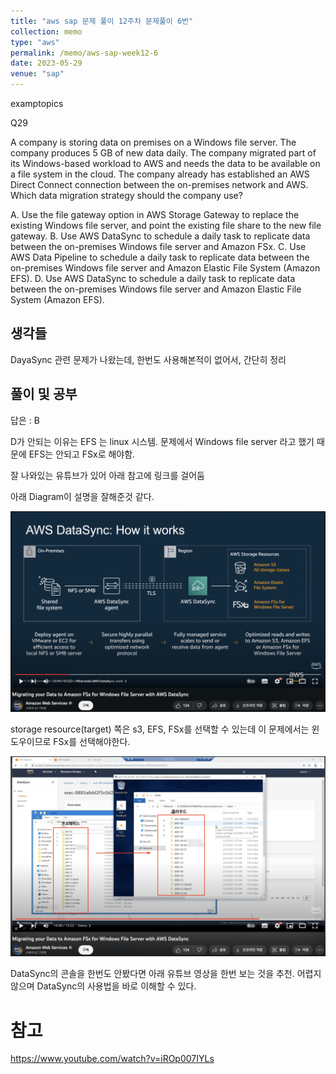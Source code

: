 ```yaml
---
title: "aws sap 문제 풀이 12주차 문제풀이 6번"
collection: memo
type: "aws"
permalink: /memo/aws-sap-week12-6
date: 2023-05-29
venue: "sap"
---
```


examptopics

Q29

A company is storing data on premises on a Windows file server. The company produces 5 GB of new data daily.
The company migrated part of its Windows-based workload to AWS and needs the data to be available on a file system in the cloud. The company already has established an AWS Direct Connect connection between the on-premises network and AWS.
Which data migration strategy should the company use?

A. Use the file gateway option in AWS Storage Gateway to replace the existing Windows file server, and point the existing file share to the new file gateway.
B. Use AWS DataSync to schedule a daily task to replicate data between the on-premises Windows file server and Amazon FSx.
C. Use AWS Data Pipeline to schedule a daily task to replicate data between the on-premises Windows file server and Amazon Elastic File System (Amazon EFS).
D. Use AWS DataSync to schedule a daily task to replicate data between the on-premises Windows file server and Amazon Elastic File System (Amazon EFS).

## 생각들

DayaSync 관련 문제가 나왔는데, 한번도 사용해본적이 없어서, 간단히 정리

## 풀이 및 공부 

답은 : B

D가 안되는 이유는 EFS 는 linux 시스템.
문제에서 Windows file server 라고 했기 때문에 EFS는 안되고 FSx로 해야함.

잘 나와있는 유튜브가 있어 아래 참고에 링크를 걸어둠

아래 Diagram이 설명을 잘해준것 같다.

![](/assets/2023-05-29-20-12-06.png)

storage resource(target) 쪽은 s3, EFS, FSx를 선택할 수 있는데 이 문제에서는 윈도우이므로 FSx를 선택해야한다.

![](/assets/2023-05-29-20-14-58.png)

DataSync의 콘솔을 한번도 안봤다면 아래 유튜브 영상을 한번 보는 것을 추천.
어렵지 않으며 DataSync의 사용법을 바로 이해할 수 있다.

# 참고 

https://www.youtube.com/watch?v=iROp007IYLs


